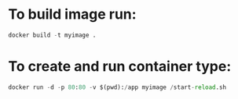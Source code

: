 # To build image run:
```python
docker build -t myimage .
```

# To create and run container type:
```python
docker run -d -p 80:80 -v $(pwd):/app myimage /start-reload.sh
```
